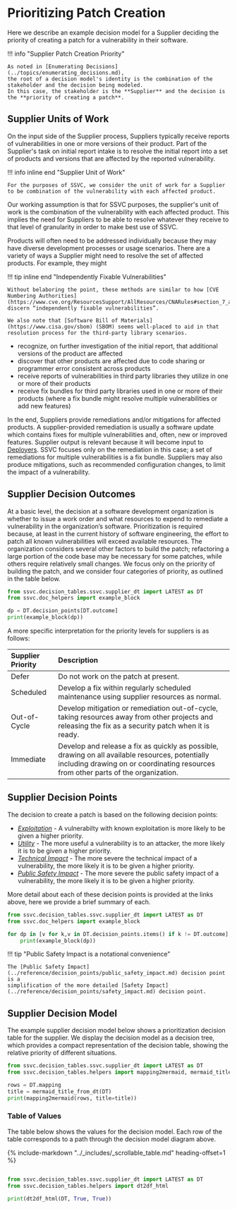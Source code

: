 # Prioritizing Patch Creation

Here we describe an example decision model for a Supplier deciding the priority of creating a patch for a
vulnerability in their software.

!!! info "Supplier Patch Creation Priority"

    As noted in [Enumerating Decisions](../topics/enumerating_decisions.md),
    the root of a decision model's identity is the combination of the stakeholder and the decision being modeled.
    In this case, the stakeholder is the **Supplier** and the decision is the **priority of creating a patch**.

## Supplier Units of Work

On the input side of the Supplier process, Suppliers typically receive reports of vulnerabilities in one or more versions of their product.
Part of the Supplier's task on initial report intake is to resolve the initial report into a set of products and versions that are affected by the reported vulnerability.

!!! info inline end "Supplier Unit of Work"

    For the purposes of SSVC, we consider the unit of work for a Supplier to be combination of the vulnerability with each affected product.

Our working assumption is that for SSVC purposes, the supplier's unit of work is the combination of the vulnerability with each affected product.
This implies the need for Suppliers to be able to resolve whatever they receive to that level of granularity in order to make best use of SSVC.

Products will often need to be addressed individually because they may have diverse development processes or usage scenarios.
There are a variety of ways a Supplier might need to resolve the set of affected products. For example, they might

!!! tip inline end "Independently Fixable Vulnerabilities"

    Without belaboring the point, these methods are similar to how [CVE Numbering Authorities](https://www.cve.org/ResourcesSupport/AllResources/CNARules#section_7_assignment_rules) discern “independently fixable vulnerabilities”.
    
    We also note that [Software Bill of Materials](https://www.cisa.gov/sbom) (SBOM) seems well-placed to aid in that resolution process for the third-party library scenarios.

- recognize, on further investigation of the initial report, that additional versions of the product are affected
- discover that other products are affected due to code sharing or programmer error consistent across products
- receive reports of vulnerabilities in third party libraries they utilize in one or more of their products
- receive fix bundles for third party libraries used in one or more of their products (where a fix bundle might resolve multiple vulnerabilities or add new features)

In the end, Suppliers provide remediations and/or mitigations for affected products.
A supplier-provided remediation is usually a software update which contains fixes for multiple vulnerabilities and, often, new or improved features.
Supplier output is relevant because it will become input to [Deployers](deployer_tree.md).
SSVC focuses only on the remediation in this case; a set of remediations for multiple vulnerabilities is a fix bundle.
Suppliers may also produce mitigations, such as recommended configuration changes, to limit the impact of a vulnerability.

## Supplier Decision Outcomes

At a basic level, the decision at a software development organization is whether to issue a work order and what
resources to expend to remediate a vulnerability in the organization’s software.
Prioritization is required because, at least in the current history of software engineering,
the effort to patch all known vulnerabilities will exceed available resources.
The organization considers several other factors to build the patch; refactoring a large portion of the code base may
be necessary for some patches, while others require relatively small changes.
We focus only on the priority of building the patch, and we consider four categories of priority, as outlined in the table below.

```python exec="true" idprefix=""
from ssvc.decision_tables.ssvc.supplier_dt import LATEST as DT
from ssvc.doc_helpers import example_block

dp = DT.decision_points[DT.outcome]
print(example_block(dp))
```

A more specific interpretation for the priority levels for suppliers is as follows:

| Supplier Priority | Description |
| :---              | :----------  |
| Defer              | Do not work on the patch at present. |
| Scheduled          | Develop a fix within regularly scheduled maintenance using supplier resources as normal. |
| Out-of-Cycle       | Develop mitigation or remediation out-of-cycle, taking resources away from other projects and releasing the fix as a security patch when it is ready. |
| Immediate          | Develop and release a fix as quickly as possible, drawing on all available resources, potentially including drawing on or coordinating resources from other parts of the organization. |

## Supplier Decision Points

The decision to create a patch is based on the following decision points:

- [*Exploitation*](../reference/decision_points/exploitation.md) - A vulnerabilty with known exploitation is more likely to be given a higher priority.
- [*Utility*](../reference/decision_points/utility.md) - The more useful a vulnerability is to an attacker, the more likely it is to be given a higher priority.
- [*Technical Impact*](../reference/decision_points/technical_impact.md) - The more severe the technical impact of a vulnerability, the more likely it is to be given a higher priority.
- [*Public Safety Impact*](../reference/decision_points/public_safety_impact.md) - The more severe the public safety impact of a vulnerability, the more likely it is to be given a higher priority.

More detail about each of these decision points is provided at the links above, here we provide a brief summary of each.

```python exec="true" idprefix=""
from ssvc.decision_tables.ssvc.supplier_dt import LATEST as DT
from ssvc.doc_helpers import example_block

for dp in [v for k,v in DT.decision_points.items() if k != DT.outcome]:
    print(example_block(dp))
```

!!! tip "Public Safety Impact is a notational convenience"

    The [Public Safety Impact](../reference/decision_points/public_safety_impact.md) decision point is a
    simplification of the more detailed [Safety Impact](../reference/decision_points/safety_impact.md) decision point.

## Supplier Decision Model

The example supplier decision model below shows a prioritization decision table for the supplier.
We display the decision model as a decision tree, which provides a compact representation of the decision table,
showing the relative priority of different situations.

```python exec="true" idprefix=""
from ssvc.decision_tables.ssvc.supplier_dt import LATEST as DT
from ssvc.decision_tables.helpers import mapping2mermaid, mermaid_title_from_dt

rows = DT.mapping
title = mermaid_title_from_dt(DT)
print(mapping2mermaid(rows, title=title))
```

### Table of Values

The table below shows the values for the decision model.
Each row of the table corresponds to a path through the decision model diagram above.

{% include-markdown "../_includes/_scrollable_table.md" heading-offset=1 %}

```python exec="true" idprefix=""

from ssvc.decision_tables.ssvc.supplier_dt import LATEST as DT
from ssvc.decision_tables.helpers import dt2df_html

print(dt2df_html(DT, True, True))
```
